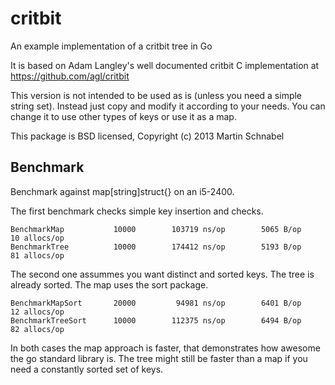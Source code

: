 critbit
=======

An example implementation of a critbit tree in Go

It is based on Adam Langley's well documented critbit C implementation at https://github.com/agl/critbit

This version is not intended to be used as is (unless you need a simple string set).
Instead just copy and modify it according to your needs.
You can change it to use other types of keys or use it as a map.

This package is BSD licensed, Copyright (c) 2013 Martin Schnabel

Benchmark
---------
Benchmark against map[string]struct{} on an i5-2400.

The first benchmark checks simple key insertion and checks.

	BenchmarkMap		   10000	    103719 ns/op	    5065 B/op	      10 allocs/op
	BenchmarkTree		   10000	    174412 ns/op	    5193 B/op	      81 allocs/op

The second one assummes you want distinct and sorted keys. The tree is already sorted. The map uses the sort package.

	BenchmarkMapSort	   20000	     94981 ns/op	    6401 B/op	      12 allocs/op
	BenchmarkTreeSort	   10000	    112375 ns/op	    6494 B/op	      82 allocs/op

In both cases the map approach is faster, that demonstrates how awesome the go standard library is.
The tree might still be faster than a map if you need a constantly sorted set of keys.
